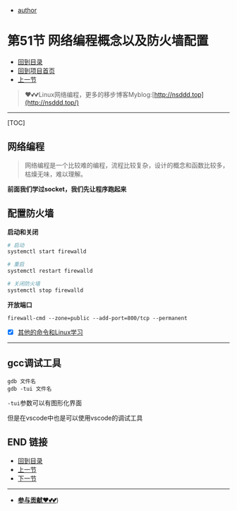 + [author](https://github.com/3293172751)

# 第51节 网络编程概念以及防火墙配置

+ [回到目录](../README.md)
+ [回到项目首页](../../README.md)
+ [上一节](50.md)
> ❤️💕💕Linux网络编程，更多的移步博客Myblog:[http://nsddd.top](http://nsddd.top/)
---
[TOC]



## 网络编程

> 网络编程是一个比较难的编程，流程比较复杂，设计的概念和函数比较多，枯燥无味，难以理解。

**前面我们学过socket，我们先让程序跑起来**





## 配置防火墙

**启动和关闭**

```bash
# 启动
systemctl start firewalld

# 重启
systemctl restart firewalld

# 关闭防火墙
systemctl stop firewalld
```

**开放端口**

```
firewall-cmd --zone=public --add-port=800/tcp --permanent
```

+ [x] [其他的命令和Linux学习](https://github.com/3293172751/CS_COURSE/blob/master/linux/markdown/24.md)

---



## gcc调试工具

```
gdb 文件名
gdb -tui 文件名
```

`-tui`参数可以有图形化界面

但是在vscode中也是可以使用vscode的调试工具



## END 链接
+ [回到目录](../README.md)
+ [上一节](50.md)
+ [下一节](52.md)
---
+ [**参与贡献❤️💕💕**](https://nsddd.top/archives/contributors))
